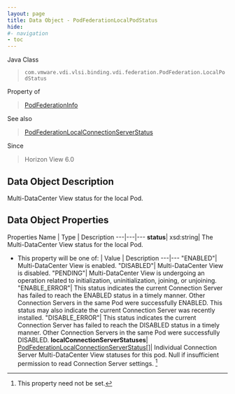 ```yaml
---
layout: page
title: Data Object - PodFederationLocalPodStatus
hide:
#- navigation
- toc
---
```






Java Class
> `com.vmware.vdi.vlsi.binding.vdi.federation.PodFederation.LocalPodStatus`

Property of
> [PodFederationInfo](vdi.federation.PodFederation.PodFederationInfo.md#field_detail)

See also
> [PodFederationLocalConnectionServerStatus](vdi.federation.PodFederation.LocalConnectionServerStatus.md)

Since
> Horizon View 6.0


## Data Object Description

Multi-DataCenter View status for the local Pod.

## Data Object Properties
Properties
Name |  Type |  Description
---|---|---
**status**|  xsd:string|  The Multi-DataCenter View status for the local Pod.
* This property will be one of:
|  Value |  Description
---|---
"ENABLED"| Multi-DataCenter View is enabled.
"DISABLED"| Multi-DataCenter View is disabled.
"PENDING"| Multi-DataCenter View is undergoing an operation related to initialization, uninitialization, joining, or unjoining.
"ENABLE_ERROR"| This status indicates the current Connection Server has failed to reach the ENABLED status in a timely manner. Other Connection Servers in the same Pod were successfully ENABLED. This status may also indicate the current Connection Server was recently installed.
"DISABLE_ERROR"| This status indicates the current Connection Server has failed to reach the DISABLED status in a timely manner. Other Connection Servers in the same Pod were successfully DISABLED.
**localConnectionServerStatuses**| [PodFederationLocalConnectionServerStatus[]](vdi.federation.PodFederation.LocalConnectionServerStatus.md)|  Individual Connection Server Multi-DataCenter View statuses for this pod. Null if insufficient permission to read Connection Server settings. [^1]
 


 


[^1]: This property need not be set.
